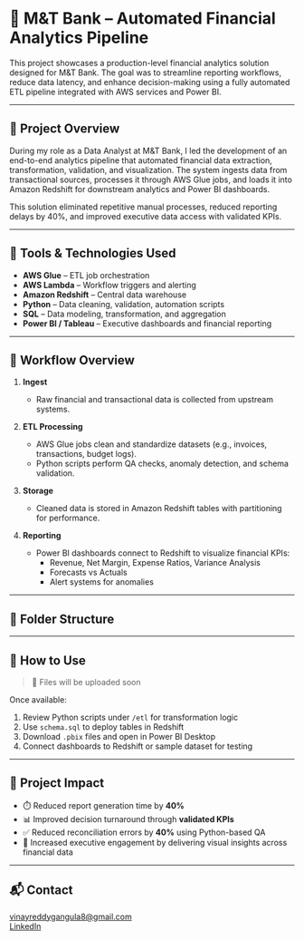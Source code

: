 # 🏦 M&T Bank – Automated Financial Analytics Pipeline

This project showcases a production-level financial analytics solution designed for M&T Bank. The goal was to streamline reporting workflows, reduce data latency, and enhance decision-making using a fully automated ETL pipeline integrated with AWS services and Power BI.

---

## 🧠 Project Overview

During my role as a Data Analyst at M&T Bank, I led the development of an end-to-end analytics pipeline that automated financial data extraction, transformation, validation, and visualization. The system ingests data from transactional sources, processes it through AWS Glue jobs, and loads it into Amazon Redshift for downstream analytics and Power BI dashboards.

This solution eliminated repetitive manual processes, reduced reporting delays by 40%, and improved executive data access with validated KPIs.

---

## 🔧 Tools & Technologies Used

- **AWS Glue** – ETL job orchestration
- **AWS Lambda** – Workflow triggers and alerting
- **Amazon Redshift** – Central data warehouse
- **Python** – Data cleaning, validation, automation scripts
- **SQL** – Data modeling, transformation, and aggregation
- **Power BI / Tableau** – Executive dashboards and financial reporting

---

## 🔂 Workflow Overview

1. **Ingest**  
   - Raw financial and transactional data is collected from upstream systems.

2. **ETL Processing**  
   - AWS Glue jobs clean and standardize datasets (e.g., invoices, transactions, budget logs).
   - Python scripts perform QA checks, anomaly detection, and schema validation.

3. **Storage**  
   - Cleaned data is stored in Amazon Redshift tables with partitioning for performance.

4. **Reporting**  
   - Power BI dashboards connect to Redshift to visualize financial KPIs:
     - Revenue, Net Margin, Expense Ratios, Variance Analysis
     - Forecasts vs Actuals
     - Alert systems for anomalies

---

## 🧩 Folder Structure


---

## 🚀 How to Use

> 📌 Files will be uploaded soon

Once available:
1. Review Python scripts under `/etl` for transformation logic
2. Use `schema.sql` to deploy tables in Redshift
3. Download `.pbix` files and open in Power BI Desktop
4. Connect dashboards to Redshift or sample dataset for testing

---

## 🎯 Project Impact

- ⏱️ Reduced report generation time by **40%**
- 📊 Improved decision turnaround through **validated KPIs**
- ✅ Reduced reconciliation errors by **40%** using Python-based QA
- 🧠 Increased executive engagement by delivering visual insights across financial data

---

## 📬 Contact

vinayreddygangula8@gmail.com  
[LinkedIn](https://linkedin.com/in/vinay-kumar-gangula-2b78871a7)

